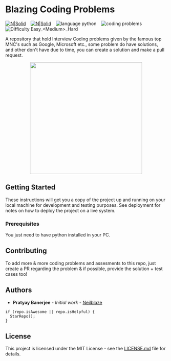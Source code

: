 # Blazing Coding Problems


[![N|Solid](https://img.shields.io/github/last-commit/Neilblaze/Circadian-Coding-Problems)](https://img.shields.io/github/last-commit/Neilblaze/Circadian-Coding-Problems) &ensp; [![N|Solid](https://img.shields.io/badge/Circadian-Coding%20Questions-green)](https://img.shields.io/badge/Circadian-Coding%20Questions-green) &ensp; ![language python](https://img.shields.io/badge/language-python-blue.svg) &ensp; ![coding problems](https://img.shields.io/badge/coding-problems-lightgray.svg) &ensp; ![Difficulty Easy_<_Medium_>_Hard](https://img.shields.io/badge/Difficulty-Easy_<_Medium_>_Hard-red.svg)

A repository that hold Interview Coding problems given by the famous top MNC's such as Google, Microsoft etc., some problem do have solutions, and other don't have due to time, you can create a solution and make a pull request.

<p align="center">
<img src="https://github.com/Neilblaze/Circadian-Coding-Problems/blob/master/ultracode.png" width="350" height="350" align="center">
</p>

## Getting Started
These instructions will get you a copy of the project up and running on your local machine for development and testing purposes. See deployment for notes on how to deploy the project on a live system.

### Prerequisites
You just need to have python installed in your PC.

## Contributing
To add more & more coding problems and assesments to this repo, just create a PR regarding the problem & if possible, provide the solution + test cases too!

## Authors
* **Pratyay Banerjee** - *Initial work* - [Neilblaze](https://github.com/Neilblaze)

```
if (repo.isAwesome || repo.isHelpful) {
  StarRepo();
}
```
## License
This project is licensed under the MIT License - see the [LICENSE.md](LICENSE.md) file for details.
